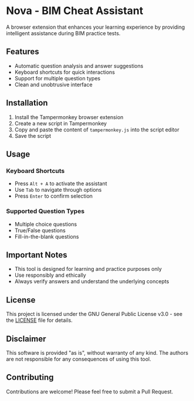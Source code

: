 # Nova - BIM Cheat Assistant

A browser extension that enhances your learning experience by providing intelligent assistance during BIM practice tests.

## Features

- Automatic question analysis and answer suggestions
- Keyboard shortcuts for quick interactions
- Support for multiple question types
- Clean and unobtrusive interface

## Installation

1. Install the Tampermonkey browser extension
2. Create a new script in Tampermonkey
3. Copy and paste the content of `tampermonkey.js` into the script editor
4. Save the script

## Usage

### Keyboard Shortcuts

- Press `Alt + A` to activate the assistant
- Use `Tab` to navigate through options
- Press `Enter` to confirm selection

### Supported Question Types

- Multiple choice questions
- True/False questions
- Fill-in-the-blank questions

## Important Notes

- This tool is designed for learning and practice purposes only
- Use responsibly and ethically
- Always verify answers and understand the underlying concepts

## License

This project is licensed under the GNU General Public License v3.0 - see the [LICENSE](LICENSE) file for details.

## Disclaimer

This software is provided "as is", without warranty of any kind. The authors are not responsible for any consequences of using this tool.

## Contributing

Contributions are welcome! Please feel free to submit a Pull Request.
